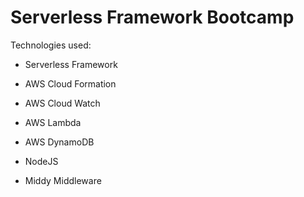 # Serverless Framework Bootcamp

Technologies used:

- Serverless Framework

- AWS Cloud Formation
- AWS Cloud Watch
- AWS Lambda
- AWS DynamoDB

- NodeJS

- Middy Middleware

